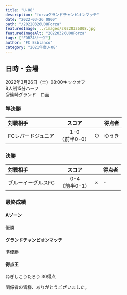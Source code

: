 ```yaml
---
title: "U-08"
description: "forzaグランドチャンピオンマッチ"
date: "2022-03-26 0800"
path: "/20220326U08Forza"
featuredImage: ../images/20220326U08.jpg
featuredImageAlt: "20220326U08Forza"
tags: ["FORZAリーグ"]
author: "FC Esblanco"
category: "2021年度U-08"
---
```


## 日時・会場

2022年3月26日（土）08:00キックオフ  
8人制15分ハーフ  
＠篠崎グランド　ロ面

### 準決勝

| 対戦相手| スコア |   | 得点者  |
|:----|:------:|:-:|:--------|
| FCレパードジュニア| 1-0<br>（前半0-0） | ○ |ゆうき|

### 決勝

| 対戦相手| スコア |   | 得点者  |
|:----|:------:|:-:|:--------|
| ブルーイーグルスFC| 0-4<br>（前半0-1） | × |- |

### 最終成績

#### Aゾーン  
優勝

#### グランドチャンピオンマッチ
準優勝

#### 得点王
ねぎしこうたろう 30得点


関係者の皆様、ありがとうございました。
